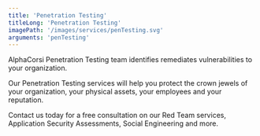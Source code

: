 ```yaml
---
title: 'Penetration Testing'
titleLong: 'Penetration Testing'
imagePath: '/images/services/penTesting.svg'
arguments: 'penTesting'
---
```


AlphaCorsi Penetration Testing team identifies remediates vulnerabilities to your organization.

Our Penetration Testing services will help you protect the crown jewels of your organization, your physical assets, your employees and your reputation.

Contact us today for a free consultation on our Red Team services, Application Security Assessments, Social Engineering and more. 
